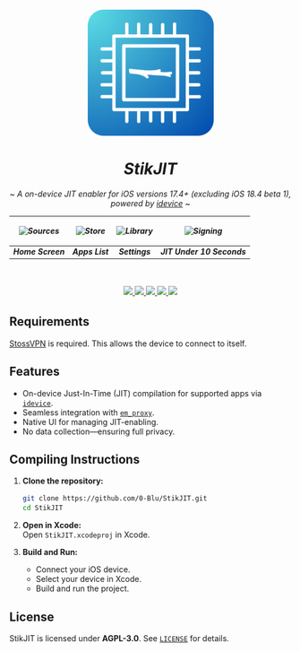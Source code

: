 <h6 align="center">
   <img width="225" height="225" src="/assets/StikJIT_Rounded_Corners.png" alt="Logo">
   

<div align="center">
  <h1><b>StikJIT</b></h1>
  <p><i>~ A on-device JIT enabler for iOS versions 17.4+ (excluding iOS 18.4 beta 1), powered by <a href="https://github.com/jkcoxson/idevice">idevice</a> ~</i></p>
</div>

| <p align="center"><picture><source media="(prefers-color-scheme: dark)" srcset="https://github.com/neoarz/StikJIT/blob/main/assets/HomeScreen.PNG?raw=true"><source media="(prefers-color-scheme: light)" srcset="https://github.com/neoarz/StikJIT/blob/main/assets/HomeScreen.PNG?raw=true"><img alt="Sources" src="https://github.com/neoarz/StikJIT/blob/main/assets/HomeScreen.PNG?raw=true" width="200"></picture></p> | <p align="center"><picture><source media="(prefers-color-scheme: dark)" srcset="https://github.com/neoarz/StikJIT/blob/main/assets/AppList.PNG?raw=true"><source media="(prefers-color-scheme: light)" srcset="https://github.com/neoarz/StikJIT/blob/main/assets/AppList.PNG?raw=true"><img alt="Store" src="https://github.com/neoarz/StikJIT/blob/main/assets/AppList.PNG?raw=true" width="200"></picture></p> | <p align="center"><picture><source media="(prefers-color-scheme: dark)" srcset="https://github.com/neoarz/StikJIT/blob/main/assets/Settings.PNG?raw=true"><source media="(prefers-color-scheme: light)" srcset="https://github.com/neoarz/StikJIT/blob/main/assets/Settings.PNG?raw=true"><img alt="Library" src="https://github.com/neoarz/StikJIT/blob/main/assets/Settings.PNG?raw=true" width="200"></picture></p> | <p align="center"><picture><source media="(prefers-color-scheme: dark)" srcset="https://github.com/neoarz/StikJIT/blob/main/assets/JIT.gif?raw=true"><source media="(prefers-color-scheme: light)" srcset="https://github.com/neoarz/StikJIT/blob/main/assets/JIT.gif?raw=true"><img alt="Signing" src="https://github.com/neoarz/StikJIT/blob/main/assets/JIT.gif?raw=true" width="200"></picture></p> |
|:--:|:--:|:--:|:--:|
| **Home Screen** | **Apps List** | **Settings** | **JIT Under 10 Seconds** |

<br /><br />
  <a href="https://discord.gg/ZnNcrRT3M8">
    <img src="https://img.shields.io/badge/Discord-join%20us-7289DA?logo=discord&logoColor=white&style=for-the-badge&labelColor=23272A" />
  </a>
  <a href="https://github.com/0-Blu/StikJIT/blob/main/LICENSE">
    <img src="https://img.shields.io/github/license/0-Blu/StikJIT?label=License&color=5865F2&style=for-the-badge&labelColor=23272A" />
  </a>
  <a href="https://github.com/0-Blu/StikJIT/releases">
    <img src="https://img.shields.io/github/v/release/0-Blu/StikJIT?include_prereleases&label=Release&style=for-the-badge&labelColor=23272A" />
  </a>
  <a href="https://github.com/0-Blu/StikJIT/releases">
    <img src="https://img.shields.io/github/downloads/0-Blu/StikJIT/total?label=Downloads&style=for-the-badge&labelColor=23272A" />
  </a>
  <a href="https://github.com/0-Blu/StikJIT/stargazers">
    <img src="https://img.shields.io/github/stars/0-Blu/StikJIT?label=Stars&color=57F287&style=for-the-badge&labelColor=23272A" />
  </a>
  <br />

  
## Requirements  
[StossVPN](https://testflight.apple.com/join/hBUbg4ZJ) is required. This allows the device to connect to itself.  

## Features  
- On-device Just-In-Time (JIT) compilation for supported apps via [`idevice`](https://github.com/jkcoxson/idevice).  
- Seamless integration with [`em_proxy`](https://github.com/SideStore/em_proxy).  
- Native UI for managing JIT-enabling.  
- No data collection—ensuring full privacy. 

## Compiling Instructions  

1. **Clone the repository:**  
   ```sh
   git clone https://github.com/0-Blu/StikJIT.git
   cd StikJIT
   ```

2. **Open in Xcode:**  
   Open `StikJIT.xcodeproj` in Xcode.  

3. **Build and Run:**  
   - Connect your iOS device.  
   - Select your device in Xcode.  
   - Build and run the project.    

## License  
StikJIT is licensed under **AGPL-3.0**. See [`LICENSE`](LICENSE) for details.  
